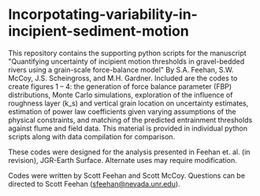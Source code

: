# Incorpotating-variability-in-incipient-sediment-motion
This repository contains the supporting python scripts for the manuscript "Quantifying uncertainty of incipient motion thresholds in gravel-bedded rivers using a grain-scale force-balance model" By S.A. Feehan, S.W. McCoy, J.S. Scheingross, and M.H. Gardner. Included are the codes to create figures 1 – 4: the generation of force balance parameter (FBP) distributions, Monte Carlo simulations, exploration of the influence of roughness layer (k_s) and vertical grain location on uncertainty estimates, estimation of power law coefficients given varying assumptions of the physical constraints, and matching of the predicted entrainment thresholds against flume and field data. This material is provided in individual python scripts along with data compilation for comparison. 

These codes were designed for the analysis presented in Feehan et. al. (in revision), JGR-Earth Surface.  Alternate uses may require modification.

Codes were written by Scott Feehan and Scott McCoy. Questions can be directed to Scott Feehan (sfeehan@nevada.unr.edu).

